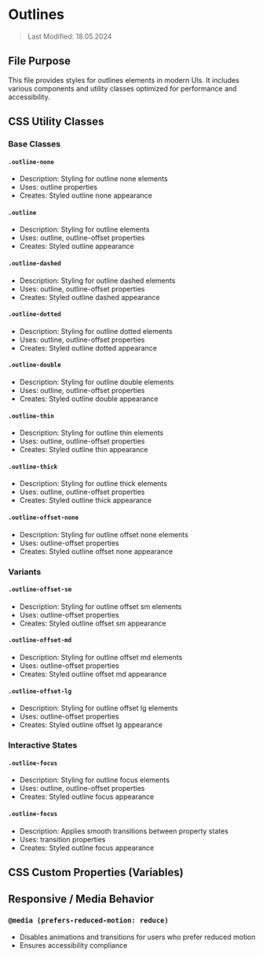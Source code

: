 # Outlines
> Last Modified: 18.05.2024

## File Purpose

This file provides styles for outlines elements in modern UIs. It includes various components and utility classes optimized for performance and accessibility.

## CSS Utility Classes

### Base Classes

#### `.outline-none`
- Description: Styling for outline none elements
- Uses: outline properties
- Creates: Styled outline none appearance

#### `.outline`
- Description: Styling for outline elements
- Uses: outline, outline-offset properties
- Creates: Styled outline appearance

#### `.outline-dashed`
- Description: Styling for outline dashed elements
- Uses: outline, outline-offset properties
- Creates: Styled outline dashed appearance

#### `.outline-dotted`
- Description: Styling for outline dotted elements
- Uses: outline, outline-offset properties
- Creates: Styled outline dotted appearance

#### `.outline-double`
- Description: Styling for outline double elements
- Uses: outline, outline-offset properties
- Creates: Styled outline double appearance

#### `.outline-thin`
- Description: Styling for outline thin elements
- Uses: outline, outline-offset properties
- Creates: Styled outline thin appearance

#### `.outline-thick`
- Description: Styling for outline thick elements
- Uses: outline, outline-offset properties
- Creates: Styled outline thick appearance

#### `.outline-offset-none`
- Description: Styling for outline offset none elements
- Uses: outline-offset properties
- Creates: Styled outline offset none appearance

### Variants

#### `.outline-offset-sm`
- Description: Styling for outline offset sm elements
- Uses: outline-offset properties
- Creates: Styled outline offset sm appearance

#### `.outline-offset-md`
- Description: Styling for outline offset md elements
- Uses: outline-offset properties
- Creates: Styled outline offset md appearance

#### `.outline-offset-lg`
- Description: Styling for outline offset lg elements
- Uses: outline-offset properties
- Creates: Styled outline offset lg appearance

### Interactive States

#### `.outline-focus`
- Description: Styling for outline focus elements
- Uses: outline, outline-offset properties
- Creates: Styled outline focus appearance

#### `.outline-focus`
- Description: Applies smooth transitions between property states
- Uses: transition properties
- Creates: Styled outline focus appearance

## CSS Custom Properties (Variables)



## Responsive / Media Behavior

### `@media (prefers-reduced-motion: reduce)`
- Disables animations and transitions for users who prefer reduced motion
- Ensures accessibility compliance

